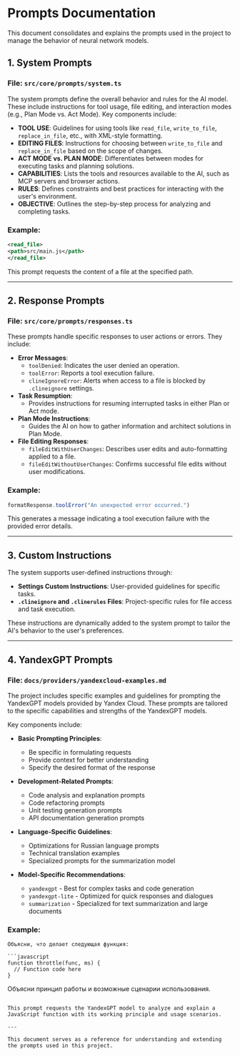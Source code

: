 # Prompts Documentation

This document consolidates and explains the prompts used in the project to manage the behavior of neural network models.

## 1. System Prompts

### File: `src/core/prompts/system.ts`

The system prompts define the overall behavior and rules for the AI model. These include instructions for tool usage, file editing, and interaction modes (e.g., Plan Mode vs. Act Mode). Key components include:

- **TOOL USE**: Guidelines for using tools like `read_file`, `write_to_file`, `replace_in_file`, etc., with XML-style formatting.
- **EDITING FILES**: Instructions for choosing between `write_to_file` and `replace_in_file` based on the scope of changes.
- **ACT MODE vs. PLAN MODE**: Differentiates between modes for executing tasks and planning solutions.
- **CAPABILITIES**: Lists the tools and resources available to the AI, such as MCP servers and browser actions.
- **RULES**: Defines constraints and best practices for interacting with the user's environment.
- **OBJECTIVE**: Outlines the step-by-step process for analyzing and completing tasks.

### Example:
```xml
<read_file>
<path>src/main.js</path>
</read_file>
```

This prompt requests the content of a file at the specified path.

---

## 2. Response Prompts

### File: `src/core/prompts/responses.ts`

These prompts handle specific responses to user actions or errors. They include:

- **Error Messages**:
  - `toolDenied`: Indicates the user denied an operation.
  - `toolError`: Reports a tool execution failure.
  - `clineIgnoreError`: Alerts when access to a file is blocked by `.clineignore` settings.
- **Task Resumption**:
  - Provides instructions for resuming interrupted tasks in either Plan or Act mode.
- **Plan Mode Instructions**:
  - Guides the AI on how to gather information and architect solutions in Plan Mode.
- **File Editing Responses**:
  - `fileEditWithUserChanges`: Describes user edits and auto-formatting applied to a file.
  - `fileEditWithoutUserChanges`: Confirms successful file edits without user modifications.

### Example:
```typescript
formatResponse.toolError("An unexpected error occurred.")
```

This generates a message indicating a tool execution failure with the provided error details.

---

## 3. Custom Instructions

The system supports user-defined instructions through:

- **Settings Custom Instructions**: User-provided guidelines for specific tasks.
- **`.clineignore` and `.clinerules` Files**: Project-specific rules for file access and task execution.

These instructions are dynamically added to the system prompt to tailor the AI's behavior to the user's preferences.

---

## 4. YandexGPT Prompts

### File: `docs/providers/yandexcloud-examples.md`

The project includes specific examples and guidelines for prompting the YandexGPT models provided by Yandex Cloud. These prompts are tailored to the specific capabilities and strengths of the YandexGPT models.

Key components include:

- **Basic Prompting Principles**:
  - Be specific in formulating requests
  - Provide context for better understanding
  - Specify the desired format of the response

- **Development-Related Prompts**:
  - Code analysis and explanation prompts
  - Code refactoring prompts
  - Unit testing generation prompts
  - API documentation generation prompts

- **Language-Specific Guidelines**:
  - Optimizations for Russian language prompts
  - Technical translation examples
  - Specialized prompts for the summarization model

- **Model-Specific Recommendations**:
  - `yandexgpt` - Best for complex tasks and code generation
  - `yandexgpt-lite` - Optimized for quick responses and dialogues
  - `summarization` - Specialized for text summarization and large documents

### Example:
```
Объясни, что делает следующая функция:

```javascript
function throttle(func, ms) {
  // Function code here
}
```

Объясни принцип работы и возможные сценарии использования.
```

This prompt requests the YandexGPT model to analyze and explain a JavaScript function with its working principle and usage scenarios.

---

This document serves as a reference for understanding and extending the prompts used in this project.